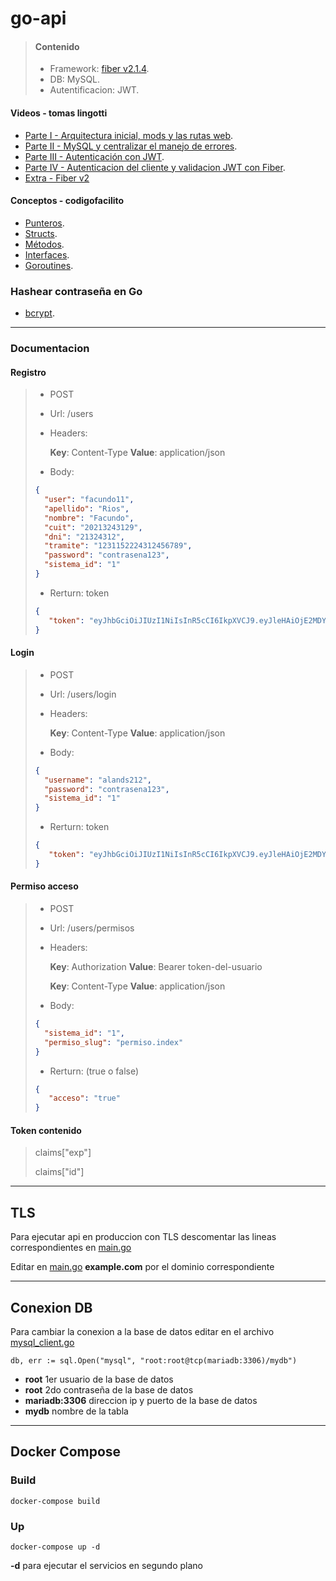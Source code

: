 # go-api

> #### Contenido
>
> - Framework: [fiber v2.1.4](https://docs.gofiber.io/v/2.x/).
> - DB: MySQL.
> - Autentificacion: JWT.

#### Videos - tomas lingotti
- [Parte I - Arquitectura inicial, mods y las rutas web](https://www.youtube.com/watch?v=vQtkgavdxk4).
- [Parte II - MySQL y centralizar el manejo de errores](https://www.youtube.com/watch?v=hhpR825EXAY).
- [Parte III - Autenticación con JWT](https://www.youtube.com/watch?v=LXr1RJaaGhA).
- [Parte IV - Autenticacion del cliente y validacion JWT con Fiber](https://www.youtube.com/watch?v=3Uscn6CNEVU).
- [Extra - Fiber v2](https://www.youtube.com/watch?v=GW-vQpecS2M)

#### Conceptos - codigofacilito
- [Punteros](https://www.youtube.com/watch?v=V0cdxZCEzHE).
- [Structs](https://www.youtube.com/watch?v=aBkPQr2VTMc).
- [Métodos](https://www.youtube.com/watch?v=quA5nX8mceY).
- [Interfaces](https://www.youtube.com/watch?v=OeCtHLvf-Eo).
- [Goroutines](https://www.youtube.com/watch?v=rF3VP10S9SM).


### Hashear contraseña en Go
- [bcrypt](https://parzibyte.me/blog/2018/05/31/hasheando-comprobando-contrasenas-golang/).


*************************

### Documentacion

#### Registro

>
> - POST
>
> - Url: /users
>
> - Headers:
>
>   **Key**: Content-Type  **Value**: application/json
>
> - Body:
>
>```json
> {
>	"user": "facundo11",
>	"apellido": "Rios",
>	"nombre": "Facundo",
>	"cuit": "20213243129",
>	"dni": "21324312",
>	"tramite": "1231152224312456789",
>	"password": "contrasena123",
>	"sistema_id": "1"
> }
>```
>
> - Rerturn: token
>
>```json
> {
>    "token": "eyJhbGciOiJIUzI1NiIsInR5cCI6IkpXVCJ9.eyJleHAiOjE2MDY2NTQ3NzUsImlkIjoiNiJ9.BJmXeGbZtikI2JtXst6s1ogP6L-y4n9Mi79SwdsHtHI"
> }
>```
>

#### Login

>
> - POST
>
> - Url: /users/login
>
> - Headers:
>
>   **Key**: Content-Type  **Value**: application/json
>
> - Body:
>
>```json
> {
>	"username": "alands212",
>	"password": "contrasena123",
>	"sistema_id": "1"
> }
>```
>
> - Rerturn: token
>```json
> {
>    "token": "eyJhbGciOiJIUzI1NiIsInR5cCI6IkpXVCJ9.eyJleHAiOjE2MDY2NTUwNjUsImlkIjoiMSJ9.lIXRoxQGpywGeyp7r98aSrjPIGmQ22utaH2-aeK9X0o"
> }
>```
>



#### Permiso acceso

>
> - POST
>
> - Url: /users/permisos
>
> - Headers:
>
>   **Key**: Authorization  **Value**: Bearer token-del-usuario
>
>   **Key**: Content-Type  **Value**: application/json
>
> - Body:
>
>```json
> {
>	"sistema_id": "1",
>	"permiso_slug": "permiso.index"
> }
>```
>
> - Rerturn: (true o false)
>```json
> {
>    "acceso": "true"
> }
>```
>

#### Token contenido

>
>	claims["exp"]
>
>	claims["id"]
>

*************************

## TLS

Para ejecutar api en produccion con TLS descomentar las lineas correspondientes en [main.go](https://github.com/Corrientes-Telecomunicaciones/loginservice/blob/main/cmd/main/main.go)

Editar en [main.go](https://github.com/Corrientes-Telecomunicaciones/loginservice/blob/main/cmd/main/main.go) **example.com** por el dominio correspondiente

*************************

## Conexion DB

Para cambiar la conexion a la base de datos editar en el archivo [mysql_client.go](https://github.com/Corrientes-Telecomunicaciones/loginservice/blob/main/internal/database/mysql_client.go) 

```
db, err := sql.Open("mysql", "root:root@tcp(mariadb:3306)/mydb")
```
- **root** 1er usuario de la base de datos
- **root** 2do contraseña de la base de datos
- **mariadb:3306** direccion ip y puerto de la base de datos
- **mydb** nombre de la tabla

*************************

## Docker Compose

### Build
```shell script
docker-compose build
```

### Up
```shell script
docker-compose up -d
```
**-d** para ejecutar el servicios en segundo plano
